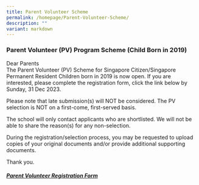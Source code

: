 ```yaml
---
title: Parent Volunteer Scheme
permalink: /homepage/Parent-Volunteer-Scheme/
description: ""
variant: markdown
---
```

### Parent Volunteer (PV) Program Scheme (Child Born in 2019) 

Dear Parents<br>
The Parent Volunteer (PV) Scheme for Singapore Citizen/Singapore Permanent Resident Children born in 2019 is now open. If you are interested, please complete the registration form, click the link below by Sunday, 31 Dec 2023. 

Please note that late submission(s) will NOT be considered. The PV selection is NOT on a first-come, first-served basis. <br>

The school will only contact applicants who are shortlisted.  We will not be able to share the reason(s) for any non-selection. <br>

During the registration/selection process, you may be requested to upload copies of your original documents and/or provide additional supporting documents.<br>

Thank you.<br>

##### [Parent Volunteer Registration Form](https://go.gov.sg/rvps-phase-2bpv)





